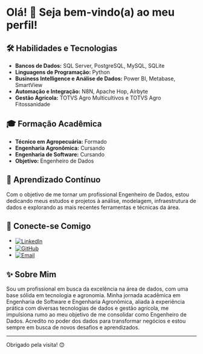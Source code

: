 # Olá! 👋 Seja bem-vindo(a) ao meu perfil!

## 🛠️ Habilidades e Tecnologias

* **Bancos de Dados:** SQL Server, PostgreSQL, MySQL, SQLite
* **Linguagens de Programação:** Python
* **Business Intelligence e Análise de Dados:** Power BI, Metabase, SmartView
* **Automação e Integração:** N8N, Apache Hop, Airbyte
* **Gestão Agrícola:** TOTVS Agro Multicultivos e TOTVS Agro Fitossanidade

## 🎓 Formação Acadêmica

* **Técnico em Agropecuária:** Formado
* **Engenharia Agronômica:** Cursando
* **Engenharia de Software:** Cursando
* **Objetivo:** Engenheiro de Dados

## 🌱 Aprendizado Contínuo

Com o objetivo de me tornar um profissional Engenheiro de Dados, estou dedicando meus estudos e projetos à análise, modelagem, infraestrutura de dados e explorando as mais recentes ferramentas e técnicas da área.

## 🤝 Conecte-se Comigo

* <a href="https://www.linkedin.com/in/pedro-augusto-de-andrade-guarniéri-414b81158/"><img align="center" src="https://img.shields.io/badge/LinkedIn-0077B5?style=for-the-badge&logo=linkedin&logoColor=white" alt="LinkedIn"></a>
* <a href="https://github.com/pedroaaguarnieri"><img align="center" src="https://img.shields.io/badge/GitHub-100000?style=for-the-badge&logo=github&logoColor=white" alt="GitHub"></a>
* <a href="mailto:pedroaaguarnieri@gmail.com"><img align="center" src="https://img.shields.io/badge/Gmail-D14836?style=for-the-badge&logo=gmail&logoColor=white" alt="Email"></a>

## ✨ Sobre Mim

Sou um profissional em busca da excelência na área de dados, com uma base sólida em tecnologia e agronomia. Minha jornada acadêmica em Engenharia de Software e Engenharia Agronômica, aliada à experiência prática com diversas tecnologias de dados e gestão agrícola, me impulsiona rumo ao meu objetivo de me consolidar como Engenheiro de Dados. Acredito no poder dos dados para transformar negócios e estou sempre em busca de novos desafios e aprendizados.

---

Obrigado pela visita! 😊
